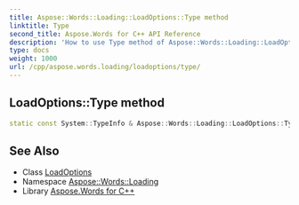 ```yaml
---
title: Aspose::Words::Loading::LoadOptions::Type method
linktitle: Type
second_title: Aspose.Words for C++ API Reference
description: 'How to use Type method of Aspose::Words::Loading::LoadOptions class in C++.'
type: docs
weight: 1000
url: /cpp/aspose.words.loading/loadoptions/type/
---
```

## LoadOptions::Type method




```cpp
static const System::TypeInfo & Aspose::Words::Loading::LoadOptions::Type()
```

## See Also

* Class [LoadOptions](../)
* Namespace [Aspose::Words::Loading](../../)
* Library [Aspose.Words for C++](../../../)
